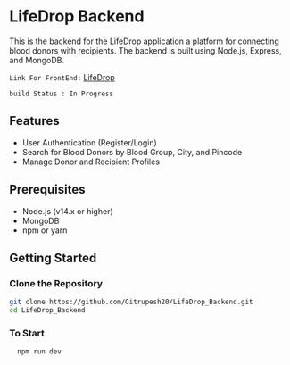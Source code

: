 # LifeDrop Backend

This is the backend for the LifeDrop application a platform for connecting blood donors with recipients. 
The backend is built using Node.js, Express, and MongoDB.

```Link For FrontEnd:``` [LifeDrop](https://github.com/Gitrupesh20/LifeDrop.git)

```build Status : In Progress```

## Features

- User Authentication (Register/Login)
- Search for Blood Donors by Blood Group, City, and Pincode
- Manage Donor and Recipient Profiles

## Prerequisites

- Node.js (v14.x or higher)
- MongoDB
- npm or yarn

## Getting Started

### Clone the Repository

```bash
git clone https://github.com/Gitrupesh20/LifeDrop_Backend.git
cd LifeDrop_Backend
```
### To Start
```sh
  npm run dev
